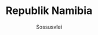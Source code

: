 ---
title: "Republik Namibia"
subtitle: "Sossusvlei"
image: "namibia-teaser"
link: "https://photos.app.goo.gl/yfDBvOCsPlmK3wpC3"
---